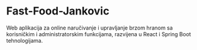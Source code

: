 # Fast-Food-Jankovic
Web aplikacija za online naručivanje i upravljanje brzom hranom sa korisničkim i administratorskim funkcijama, razvijena u React i Spring Boot tehnologijama.
